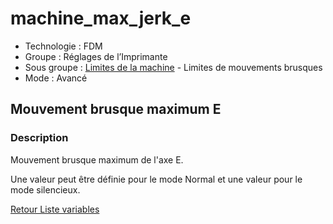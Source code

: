 # machine_max_jerk_e

* Technologie : FDM
* Groupe : Réglages de l’Imprimante
* Sous groupe : [Limites de la machine](../printer_settings/printer_settings.md#limites-de-la-machine) - Limites de mouvements brusques
* Mode : Avancé

## Mouvement brusque maximum E

### Description

Mouvement brusque maximum de l'axe E.

Une valeur peut être définie pour le mode Normal et une valeur pour le mode silencieux.

[Retour Liste variables](variable_list.md)